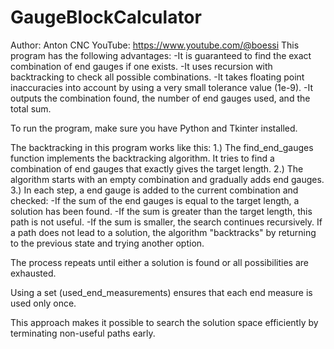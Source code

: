 # GaugeBlockCalculator
Author: Anton CNC
YouTube: https://www.youtube.com/@boessi
This program has the following advantages:
-It is guaranteed to find the exact combination of end gauges if one exists.
-It uses recursion with backtracking to check all possible combinations.
-It takes floating point inaccuracies into account by using a very small tolerance value (1e-9).
-It outputs the combination found, the number of end gauges used, and the total sum.

To run the program, make sure you have Python and Tkinter installed.

The backtracking in this program works like this:
1.) The find_end_gauges function implements the backtracking algorithm. It tries to find a combination of end gauges
that exactly gives the target length.
2.) The algorithm starts with an empty combination and gradually adds end gauges.
3.) In each step, a end gauge is added to the current combination and checked:
-If the sum of the end gauges is equal to the target length, a solution has been found.
-If the sum is greater than the target length, this path is not useful.
-If the sum is smaller, the search continues recursively.
If a path does not lead to a solution, the algorithm "backtracks" by returning to the previous state and trying another option.

The process repeats until either a solution is found or all possibilities are exhausted.

Using a set (used_end_measurements) ensures that each end measure is used only once.

This approach makes it possible to search the solution space efficiently by terminating non-useful paths early.
